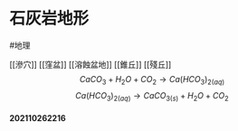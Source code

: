 # 石灰岩地形
#地理

[[滲穴]]
[[窪盆]]
[[溶蝕盆地]]
[[錐丘]]
[[殘丘]]
$$CaCO_3+H_2O+CO_2 \rightarrow Ca(HCO_3)_{2(aq)}$$
$$Ca(HCO_3)_{2(aq)}\rightarrow CaCO_{3(s)}+H_2O+CO_2$$

#### 202110262216